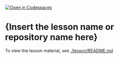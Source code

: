 [![Open in Codespaces](https://classroom.github.com/assets/launch-codespace-2972f46106e565e64193e422d61a12cf1da4916b45550586e14ef0a7c637dd04.svg)](https://classroom.github.com/open-in-codespaces?assignment_repo_id=19271906)
# {Insert the lesson name or repository name here}

To view the lesson material, see [./lesson/README.md](./lesson/README.md)